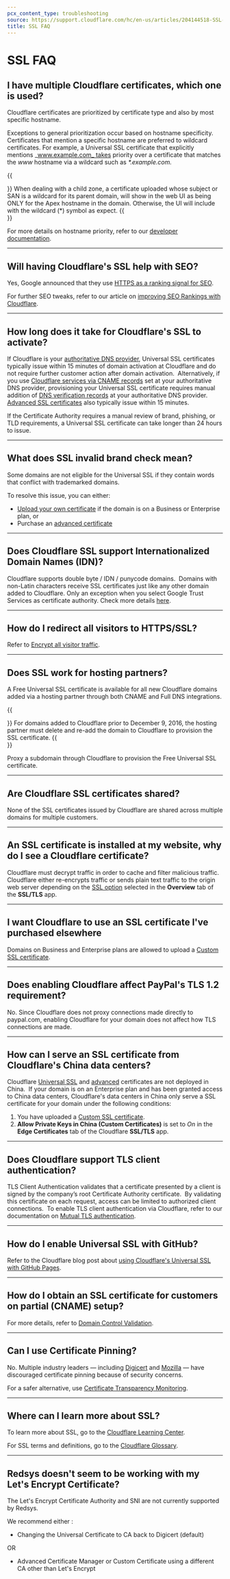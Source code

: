```yaml
---
pcx_content_type: troubleshooting
source: https://support.cloudflare.com/hc/en-us/articles/204144518-SSL-FAQ
title: SSL FAQ
---
```


# SSL FAQ



## I have multiple Cloudflare certificates, which one is used?

Cloudflare certificates are prioritized by [](https://support.cloudflare.com/hc/articles/203295200)certificate type and also by most specific hostname.

Exceptions to general prioritization occur based on hostname specificity.  Certificates that mention a specific hostname are preferred to wildcard certificates. For example, a Universal SSL certificate that explicitly mentions _www.example.com_ takes priority over a certificate that matches the _www_ hostname via a wildcard such as _\*.example.com._

{{<Aside type="warning">}}
When dealing with a child zone, a certificate uploaded whose subject or
SAN is a wildcard for its parent domain, will show in the web UI as
being ONLY for the Apex hostname in the domain. Otherwise, the UI will
include with the wildcard (\*) symbol as expect.
{{</Aside>}}

For more details on hostname priority, refer to our [developer documentation](/ssl/reference/certificate-and-hostname-priority/).

___

## Will having Cloudflare's SSL help with SEO?

Yes, Google announced that they use [HTTPS as a ranking signal for SEO](http://googleonlinesecurity.blogspot.co.uk/2014/08/https-as-ranking-signal_6.html).

For further SEO tweaks, refer to our article on [improving SEO Rankings with Cloudflare](https://support.cloudflare.com/hc/en-us/articles/231109348-How-do-I-Improve-SEO-Rankings-On-My-Website-Using-Cloudflare-).

___

## How long does it take for Cloudflare's SSL to activate?

If Cloudflare is your [authoritative DNS provider](/dns/zone-setups/full-setup), Universal SSL certificates typically issue within 15 minutes of domain activation at Cloudflare and do not require further customer action after domain activation.  Alternatively, if you use [Cloudflare services via CNAME records](/dns/zone-setups/partial-setup) set at your authoritative DNS provider, provisioning your Universal SSL certificate requires manual addition of [DNS verification records](/ssl/edge-certificates/universal-ssl/enable-universal-ssl/#partial-dns-setup) at your authoritative DNS provider. [Advanced SSL certificates](/ssl/edge-certificates/advanced-certificate-manager) also typically issue within 15 minutes.

If the Certificate Authority requires a manual review of brand, phishing, or TLD requirements, a Universal SSL certificate can take longer than 24 hours to issue.

___

## What does SSL invalid brand check mean?

Some domains are not eligible for the Universal SSL if they contain words that conflict with trademarked domains.

To resolve this issue, you can either:

-   [Upload your own certificate](/ssl/edge-certificates/custom-certificates/uploading) if the domain is on a Business or Enterprise plan, or
-   Purchase an [advanced certificate](/ssl/edge-certificates/advanced-certificate-manager)

___

## Does Cloudflare SSL support Internationalized Domain Names (IDN)?

Cloudflare supports double byte / IDN / punycode domains.  Domains with non-Latin characters receive SSL certificates just like any other domain added to Cloudflare. Only an exception when you select Google Trust Services as certificate authority. Check more details [here](https://developers.cloudflare.com/ssl/reference/certificate-authorities/#limitations-1).

___

## How do I redirect all visitors to HTTPS/SSL?

Refer to [Encrypt all visitor traffic](/ssl/edge-certificates/encrypt-visitor-traffic/).

___

## Does SSL work for hosting partners?

A Free Universal SSL certificate is available for all new Cloudflare domains added via a hosting partner through both CNAME and Full DNS integrations.

{{<Aside type="note">}}
For domains added to Cloudflare prior to December 9, 2016, the hosting
partner must delete and re-add the domain to Cloudflare to provision the
SSL certificate.
{{</Aside>}}

Proxy a subdomain through Cloudflare to provision the Free Universal SSL certificate.

___

## Are Cloudflare SSL certificates shared?

None of the SSL certificates issued by Cloudflare are shared across multiple domains for multiple customers.

___

## An SSL certificate is installed at my website, why do I see a Cloudflare certificate?

Cloudflare must decrypt traffic in order to cache and filter malicious traffic. Cloudflare either re-encrypts traffic or sends plain text traffic to the origin web server depending on the [SSL option](https://support.cloudflare.com/hc/articles/200170416) selected in the **Overview** tab of the **SSL/TLS** app.

___

## I want Cloudflare to use an SSL certificate I've purchased elsewhere

Domains on Business and Enterprise plans are allowed to upload a [Custom SSL certificate](/ssl/edge-certificates/custom-certificates).

___

## Does enabling Cloudflare affect PayPal's TLS 1.2 requirement?

No. Since Cloudflare does not proxy connections made directly to paypal.com, enabling Cloudflare for your domain does not affect how TLS connections are made.

___

## How can I serve an SSL certificate from Cloudflare's China data centers?

Cloudflare [Universal SSL](/ssl/edge-certificates/universal-ssl) and [advanced](/ssl/edge-certificates/advanced-certificate-manager) certificates are not deployed in China.  If your domain is on an Enterprise plan and has been granted access to China data centers, Cloudflare's data centers in China only serve a SSL certificate for your domain under the following conditions:

1.  You have uploaded a [Custom SSL certificate](/ssl/edge-certificates/custom-certificates/uploading).
2.  **Allow Private Keys in China (Custom Certificates)** is set to _On_ in the **Edge Certificates** tab of the Cloudflare **SSL/TLS** app.

___

## Does Cloudflare support TLS client authentication?

TLS Client Authentication validates that a certificate presented by a client is signed by the company’s root Certificate Authority certificate.  By validating this certificate on each request, access can be limited to authorized client connections.  To enable TLS client authentication via Cloudflare, refer to our documentation on [Mutual TLS authentication](/cloudflare-one/identity/devices/access-integrations/mutual-tls-authentication/).

___

## How do I enable Universal SSL with GitHub?

Refer to the Cloudflare blog post about [using Cloudflare's Universal SSL with GitHub Pages](https://blog.cloudflare.com/secure-and-fast-github-pages-with-cloudflare/).

___

## How do I obtain an SSL certificate for customers on partial (CNAME) setup?

For more details, refer to [Domain Control Validation](/ssl/edge-certificates/changing-dcv-method/methods/).

___

## Can I use Certificate Pinning?

No. Multiple industry leaders — including [Digicert](https://www.digicert.com/blog/certificate-pinning-what-is-certificate-pinning) and [Mozilla](https://developer.mozilla.org/en-US/docs/Web/HTTP/Public_Key_Pinning) — have discouraged certificate pinning because of security concerns.

For a safer alternative, use [Certificate Transparency Monitoring](/ssl/edge-certificates/additional-options/certificate-transparency-monitoring/).

___

## Where can I learn more about SSL?

To learn more about SSL, go to the [Cloudflare Learning Center](https://www.cloudflare.com/learning/ssl/what-is-ssl/).

For SSL terms and definitions, go to the [Cloudflare Glossary](/fundamentals/reference/glossary/).

___

## Redsys doesn't seem to be working with my Let's Encrypt Certificate?

The Let's Encrypt Certificate Authority and SNI are not currently supported by Redsys.

We recommend either :

-   Changing the Universal Certificate to CA back to Digicert (default)

OR

-   Advanced Certificate Manager or Custom Certificate using a different CA other than Let's Encrypt

